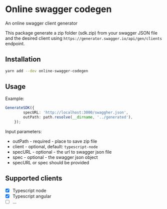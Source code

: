 # Online swagger codegen
An online swagger client generator

This package generate a zip folder (sdk.zip) from your swagger JSON file and the desired client using `https://generator.swagger.io/api/gen/clients` 
endpoint. 

## Installation

```bash
yarn add --dev online-swagger-codegen
```

## Usage
Example:

```typescript
GenerateSDK({
        specURL: 'http://localhost:3000/swaggher.json',
        outPath: path.resolve(__dirname, '../generated'),
    });
```

Input parameters:
 - outPath - required - place to save zip file
 - client - optional, default: `typescript-node`
 - specURL - optional - the url to swagger json file
 - spec - optional - the swagger json object
 - specURL or spec should be provided

## Supported clients

- [X] Typescript node
- [x] Typescript angular
- [ ] ...
